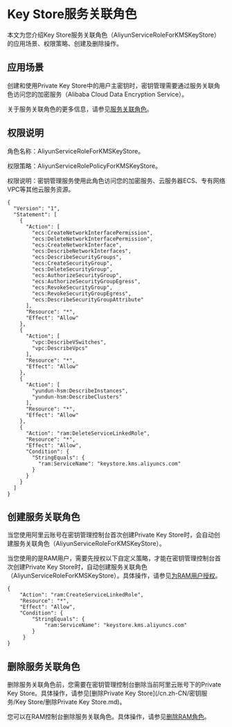 # Key Store服务关联角色

本文为您介绍Key Store服务关联角色（AliyunServiceRoleForKMSKeyStore）的应用场景、权限策略、创建及删除操作。

## 应用场景

创建和使用Private Key Store中的用户主密钥时，密钥管理需要通过服务关联角色访问您的加密服务（Alibaba Cloud Data Encryption Service）。

关于服务关联角色的更多信息，请参见[服务关联角色](/cn.zh-CN/角色管理/服务关联角色.md)。

## 权限说明

角色名称：AliyunServiceRoleForKMSKeyStore。

权限策略：AliyunServiceRolePolicyForKMSKeyStore。

权限说明：密钥管理服务使用此角色访问您的加密服务、云服务器ECS、专有网络VPC等其他云服务资源。

```
{
  "Version": "1",
  "Statement": [
    {
      "Action": [
        "ecs:CreateNetworkInterfacePermission",
        "ecs:DeleteNetworkInterfacePermission",
        "ecs:CreateNetworkInterface",
        "ecs:DescribeNetworkInterfaces",
        "ecs:DescribeSecurityGroups",
        "ecs:CreateSecurityGroup",
        "ecs:DeleteSecurityGroup",
        "ecs:AuthorizeSecurityGroup",
        "ecs:AuthorizeSecurityGroupEgress",
        "ecs:RevokeSecurityGroup",
        "ecs:RevokeSecurityGroupEgress",
        "ecs:DescribeSecurityGroupAttribute"
      ],
      "Resource": "*",
      "Effect": "Allow"
    },
    {
      "Action": [
        "vpc:DescribeVSwitches",
        "vpc:DescribeVpcs"
      ],
      "Resource": "*",
      "Effect": "Allow"
    },
    {
      "Action": [
        "yundun-hsm:DescribeInstances",
        "yundun-hsm:DescribeClusters"
      ],
      "Resource": "*",
      "Effect": "Allow"
    },
    {
      "Action": "ram:DeleteServiceLinkedRole",
      "Resource": "*",
      "Effect": "Allow",
      "Condition": {
        "StringEquals": {
          "ram:ServiceName": "keystore.kms.aliyuncs.com"
        }
      }
    }
  ]
}
```

## 创建服务关联角色

当您使用阿里云账号在密钥管理控制台首次创建Private Key Store时，会自动创建服务关联角色（AliyunServiceRoleForKMSKeyStore）。

当您使用的是RAM用户，需要先授权以下自定义策略，才能在密钥管理控制台首次创建Private Key Store时，自动创建服务关联角色（AliyunServiceRoleForKMSKeyStore）。具体操作，请参见[为RAM用户授权](/cn.zh-CN/用户管理/为RAM用户授权.md)。

```
{
    "Action": "ram:CreateServiceLinkedRole",
    "Resource": "*",
    "Effect": "Allow",
    "Condition": {
        "StringEquals": {
            "ram:ServiceName": "keystore.kms.aliyuncs.com"
        }
     }
}
```

## 删除服务关联角色

删除服务关联角色前，您需要在密钥管理控制台删除当前阿里云账号下的Private Key Store。具体操作，请参见[删除Private Key Store](/cn.zh-CN/密钥服务/Key Store/删除Private Key Store.md)。

您可以在RAM控制台删除服务关联角色。具体操作，请参见[删除RAM角色](/cn.zh-CN/角色管理/删除RAM角色.md)。

